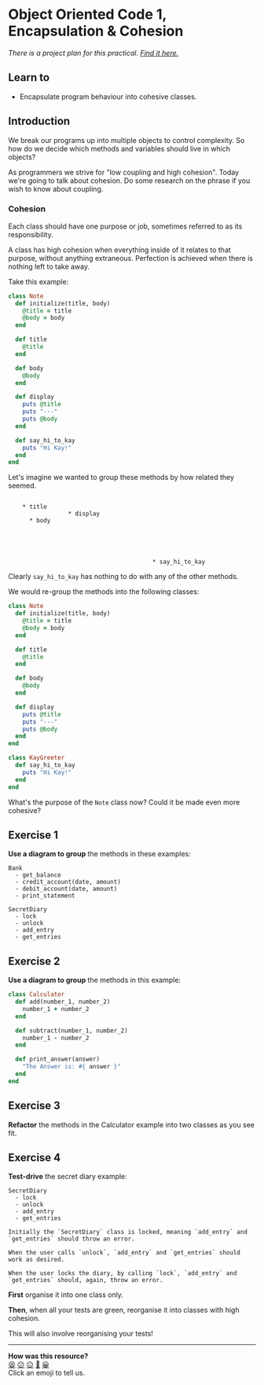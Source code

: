 Object Oriented Code 1, Encapsulation & Cohesion
================================================

*There is a project plan for this practical. [Find it here.](object_oriented_1.md)*

## Learn to

* Encapsulate program behaviour into cohesive classes.

## Introduction

We break our programs up into multiple objects to control complexity. So how do we decide which methods and variables should live in which objects?

As programmers we strive for "low coupling and high cohesion". Today we're going to talk about cohesion. Do some research on the phrase if you wish to know about coupling.

### Cohesion

Each class should have one purpose or job, sometimes referred to as its responsibility.

A class has high cohesion when everything inside of it relates to that purpose, without anything extraneous. Perfection is achieved when there is nothing left to take away.

Take this example:

```ruby
class Note
  def initialize(title, body)
    @title = title
    @body = body
  end

  def title
    @title
  end

  def body
    @body
  end

  def display
    puts @title
    puts "---"
    puts @body
  end

  def say_hi_to_kay
    puts "Hi Kay!"
  end
end
```

Let's imagine we wanted to group these methods by how related they seemed.

```

    * title
                 * display
      * body





                                         * say_hi_to_kay
```

Clearly `say_hi_to_kay` has nothing to do with any of the other methods.

We would re-group the methods into the following classes:

```ruby
class Note
  def initialize(title, body)
    @title = title
    @body = body
  end

  def title
    @title
  end

  def body
    @body
  end

  def display
    puts @title
    puts "---"
    puts @body
  end
end

class KayGreeter
  def say_hi_to_kay
    puts "Hi Kay!"
  end
end
```

What's the purpose of the `Note` class now? Could it be made even more cohesive?

## Exercise 1

**Use a diagram to group** the methods in these examples:

```
Bank
  - get_balance
  - credit_account(date, amount)
  - debit_account(date, amount)
  - print_statement
```

```
SecretDiary
  - lock
  - unlock
  - add_entry
  - get_entries
```

## Exercise 2

**Use a diagram to group** the methods in this example:

```ruby
class Calculator
  def add(number_1, number_2)
    number_1 + number_2
  end

  def subtract(number_1, number_2)
    number_1 - number_2
  end

  def print_answer(answer)
    "The Answer is: #{ answer }"
  end
end
```

## Exercise 3

**Refactor** the methods in the Calculator example into two classes as you see fit.

## Exercise 4

**Test-drive** the secret diary example:

```
SecretDiary
  - lock
  - unlock
  - add_entry
  - get_entries

Initially the `SecretDiary` class is locked, meaning `add_entry` and `get_entries` should throw an error.

When the user calls `unlock`, `add_entry` and `get_entries` should work as desired.

When the user locks the diary, by calling `lock`, `add_entry` and `get_entries` should, again, throw an error.
```

**First** organise it into one class only.

**Then**, when all your tests are green, reorganise it into classes with high cohesion.

This will also involve reorganising your tests!

<!-- BEGIN GENERATED SECTION DO NOT EDIT -->

---

**How was this resource?**  
[😫](https://airtable.com/shrUJ3t7KLMqVRFKR?prefill_Repository=skills-workshops&prefill_File=practicals/object_oriented_design/encapsulation.md&prefill_Sentiment=😫) [😕](https://airtable.com/shrUJ3t7KLMqVRFKR?prefill_Repository=skills-workshops&prefill_File=practicals/object_oriented_design/encapsulation.md&prefill_Sentiment=😕) [😐](https://airtable.com/shrUJ3t7KLMqVRFKR?prefill_Repository=skills-workshops&prefill_File=practicals/object_oriented_design/encapsulation.md&prefill_Sentiment=😐) [🙂](https://airtable.com/shrUJ3t7KLMqVRFKR?prefill_Repository=skills-workshops&prefill_File=practicals/object_oriented_design/encapsulation.md&prefill_Sentiment=🙂) [😀](https://airtable.com/shrUJ3t7KLMqVRFKR?prefill_Repository=skills-workshops&prefill_File=practicals/object_oriented_design/encapsulation.md&prefill_Sentiment=😀)  
Click an emoji to tell us.

<!-- END GENERATED SECTION DO NOT EDIT -->

